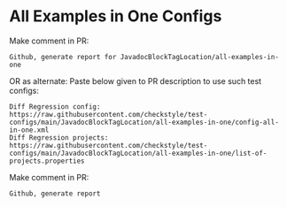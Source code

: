 # All Examples in One Configs
Make comment in PR:
```
Github, generate report for JavadocBlockTagLocation/all-examples-in-one
```
OR as alternate:
Paste below given to PR description to use such test configs:
```
Diff Regression config: https://raw.githubusercontent.com/checkstyle/test-configs/main/JavadocBlockTagLocation/all-examples-in-one/config-all-in-one.xml
Diff Regression projects: https://raw.githubusercontent.com/checkstyle/test-configs/main/JavadocBlockTagLocation/all-examples-in-one/list-of-projects.properties
```
Make comment in PR:
```
Github, generate report
```
